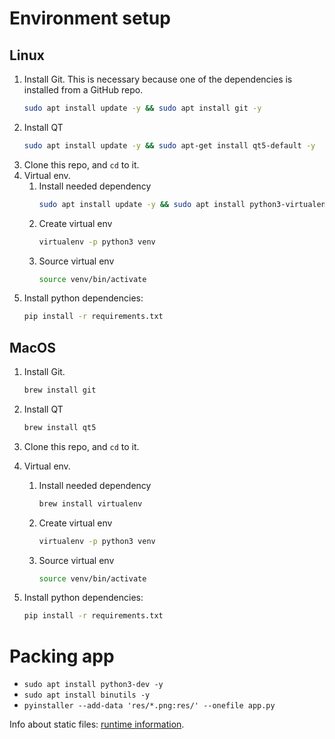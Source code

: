 # Environment setup

## Linux

1. Install Git. This is necessary because one of the dependencies is installed from a GitHub repo.
   ```bash
   sudo apt install update -y && sudo apt install git -y
   ```
2. Install QT
   ```bash
   sudo apt install update -y && sudo apt-get install qt5-default -y
   ```
3. Clone this repo, and `cd` to it.
4. Virtual env.
   1. Install needed dependency
      ```bash
      sudo apt install update -y && sudo apt install python3-virtualenv -y
      ```
   2. Create virtual env
      ```bash
      virtualenv -p python3 venv
      ```
   3. Source virtual env
      ```bash
      source venv/bin/activate
      ```
5. Install python dependencies:
   ```bash
   pip install -r requirements.txt
   ```
   
## MacOS

1. Install Git.
   ```bash
   brew install git
   ```
2. Install QT
   ```bash
   brew install qt5
   ```
3. Clone this repo, and `cd` to it.

4. Virtual env.

   1. Install needed dependency
      ```bash
      brew install virtualenv
      ```
      
   2. Create virtual env
      ```bash
      virtualenv -p python3 venv
      ```
      
   3. Source virtual env
      ```bash
      source venv/bin/activate
      ```
      
6. Install python dependencies:
   ```bash
   pip install -r requirements.txt
   ```

# Packing app
- `sudo apt install python3-dev -y`
- `sudo apt install binutils -y`
- `pyinstaller --add-data 'res/*.png:res/' --onefile app.py`

Info about static files: [runtime information](https://pyinstaller.readthedocs.io/en/stable/runtime-information.html).
